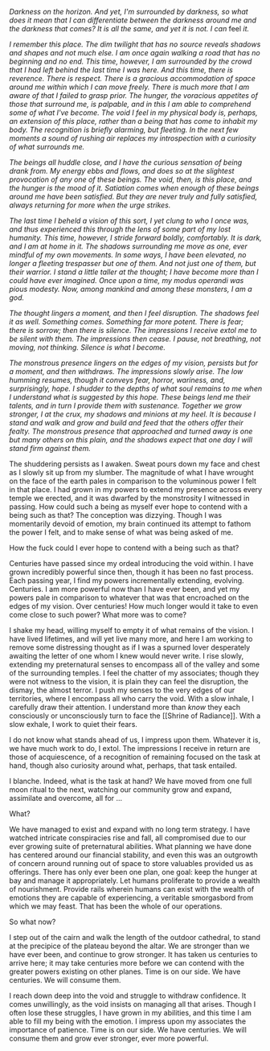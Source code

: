 *Darkness on the horizon. And yet, I'm surrounded by darkness, so what does it mean that I can differentiate between the darkness around me and the darkness that comes? It is all the same, and yet it is not. I can* feel *it.*

*I remember this place. The dim twilight that has no source reveals shadows and shapes and not much else. I am once again walking a road that has no beginning and no end. This time, however, I am surrounded by the crowd that I had left behind the last time I was here. And this time, there is reverence. There is respect. There is a gracious accommodation of space around me within which I can move freely. There is much more that I am aware of that I failed to grasp prior. The hunger, the voracious appetites of those that surround me, is palpable, and in this I am able to comprehend some of what I've become. The void I feel in my physical body is, perhaps, an extension of this place, rather than a being that has come to inhabit my body. The recognition is briefly alarming, but fleeting. In the next few moments a sound of rushing air replaces my introspection with a curiosity of what surrounds me.*

*The beings all huddle close, and I have the curious sensation of being drank from. My energy ebbs and flows, and does so at the slightest provocation of any one of these beings. The void, then, is this place, and the hunger is the mood of it. Satiation comes when enough of these beings around me have been satisfied. But they are never truly and fully satisfied, always returning for more when the urge strikes.*

*The last time I beheld a vision of this sort, I yet clung to who I once was, and thus experienced this through the lens of some part of my lost humanity. This time, however, I stride forward boldly, comfortably. It is dark, and I am at home in it. The shadows surrounding me move as one, ever mindful of my own movements. In some ways, I have been elevated, no longer a fleeting trespasser but one of them. And not just one of them, but their warrior. I stand a little taller at the thought; I have become more than I could have ever imagined. Once upon a time, my modus operandi was pious modesty. Now, among mankind and among these monsters, I am a god.*

*The thought lingers a moment, and then I feel disruption. The shadows feel it as well. Something comes. Something far more potent. There is fear; there is sorrow; then there is silence. The impressions I receive extol me to be silent with them. The impressions then cease. I pause, not breathing, not moving, not thinking. Silence is what I become.*

*The monstrous presence lingers on the edges of my vision, persists but for a moment, and then withdraws. The impressions slowly arise. The low humming resumes, though it conveys fear, horror, wariness, and, surprisingly, hope. I shudder to the depths of what soul remains to me when I understand what is suggested by this hope. These beings lend me their talents, and in turn I provide them with sustenance. Together we grow stronger, I at the crux, my shadows and minions at my heel. It is because I stand and walk and grow and build and feed that the others offer their fealty. The monstrous presence that approached and turned away is one but many others on this plain, and the shadows expect that one day I will stand firm against them.*

The shuddering persists as I awaken. Sweat pours down my face and chest as I slowly sit up from my slumber. The magnitude of what I have wrought on the face of the earth pales in comparison to the voluminous power I felt in that place. I had grown in my powers to extend my presence across every temple we erected, and it was dwarfed by the monstrosity I witnessed in passing. How could such a being as myself ever hope to contend with a being such as that? The conception was dizzying. Though I was momentarily devoid of emotion, my brain continued its attempt to fathom the power I felt, and to make sense of what was being asked of me.

How the fuck could I ever hope to contend with a being such as that?

Centuries have passed since my ordeal introducing the void within. I have grown incredibly powerful since then, though it has been no fast process. Each passing year, I find my powers incrementally extending, evolving. Centuries. I am more powerful now than I have ever been, and yet my powers pale in comparison to whatever that was that encroached on the edges of my vision. Over centuries! How much longer would it take to even come close to such power? What more was to come?

I shake my head, willing myself to empty it of what remains of the vision. I have lived lifetimes, and will yet live many more, and here I am working to remove some distressing thought as if I was a spurned lover desperately awaiting the letter of one whom I knew would never write. I rise slowly, extending my preternatural senses to encompass all of the valley and some of the surrounding temples. I feel the chatter of my associates; though they were not witness to the vision, it is plain they can feel the disruption, the dismay, the almost terror. I push my senses to the very edges of our territories, where I encompass all who carry the void. With a slow inhale, I carefully draw their attention. I understand more than *know* they each consciously or unconsciously turn to face the [[Shrine of Radiance]]. With a slow exhale, I work to quiet their fears.

I do not know what stands ahead of us, I impress upon them. Whatever it is, we have much work to do, I extol. The impressions I receive in return are those of acquiescence, of a recognition of remaining focused on the task at hand, though also curiosity around what, perhaps, that task entailed.

I blanche. Indeed, what is the task at hand? We have moved from one full moon ritual to the next, watching our community grow and expand, assimilate and overcome, all for ...

What?

We have managed to exist and expand with no long term strategy. I have watched intricate conspiracies rise and fall, all compromised due to our ever growing suite of preternatural abilities. What planning we have done has centered around our financial stability, and even this was an outgrowth of concern around running out of space to store valuables provided us as offerings. There has only ever been one plan, one goal: keep the hunger at bay and manage it appropriately. Let humans proliferate to provide a wealth of nourishment. Provide rails wherein humans can exist with the wealth of emotions they are capable of experiencing, a veritable smorgasbord from which we may feast. That has been the whole of our operations.

So what now?

I step out of the cairn and walk the length of the outdoor cathedral, to stand at the precipice of the plateau beyond the altar. We are stronger than we have ever been, and continue to grow stronger. It has taken us centuries to arrive here; it may take centuries more before we can contend with the greater powers existing on other planes. Time is on our side. We have centuries. We will consume them.

I reach down deep into the void and struggle to withdraw confidence. It comes unwillingly, as the void insists on managing all that arises. Though I often lose these struggles, I have grown in my abilities, and this time I am able to fill my being with the emotion. I impress upon my associates the importance of patience. Time is on our side. We have centuries. We will consume them and grow ever stronger, ever more powerful.

